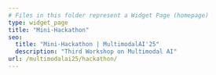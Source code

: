```yaml
---
# Files in this folder represent a Widget Page (homepage)
type: widget_page
title: "Mini-Hackathon"
seo:
  title: "Mini-Hackathon | MultimodalAI'25"
  description: "Third Workshop on Multimodal AI"
url: /multimodalai25/hackathon/
---
```

